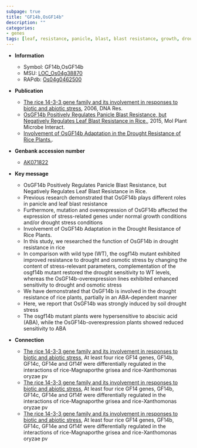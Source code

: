 ```yaml
---
subpage: true
title: "GF14b,OsGF14b"
description: ""
categories:
- genes
tags: [leaf, resistance, panicle, blast, blast resistance, growth, drought, stress, abscisic acid, ABA, drought stress, drought resistance, drought sensitivity, drought stress ]
---
```


* **Information**  
    + Symbol: GF14b,OsGF14b  
    + MSU: [LOC_Os04g38870](http://rice.plantbiology.msu.edu/cgi-bin/ORF_infopage.cgi?orf=LOC_Os04g38870)  
    + RAPdb: [Os04g0462500](http://rapdb.dna.affrc.go.jp/viewer/gbrowse_details/irgsp1?name=Os04g0462500)  

* **Publication**  
    + [The rice 14-3-3 gene family and its involvement in responses to biotic and abiotic stress](http://www.ncbi.nlm.nih.gov/pubmed?term=The+rice+14-3-3+gene+family+and+its+involvement+in+responses+to+biotic+and+abiotic+stress%5BTitle%5D), 2006, DNA Res.
    + [OsGF14b Positively Regulates Panicle Blast Resistance, but Negatively Regulates Leaf Blast Resistance in Rice.](http://www.ncbi.nlm.nih.gov/pubmed?term=OsGF14b+Positively+Regulates+Panicle+Blast+Resistance,+but+Negatively+Regulates+Leaf+Blast+Resistance+in+Rice.%5BTitle%5D), 2015, Mol Plant Microbe Interact.
    + [Involvement of OsGF14b Adaptation in the Drought Resistance of Rice Plants.](N+Y).

* **Genbank accession number**  
    + [AK071822](http://www.ncbi.nlm.nih.gov/nuccore/AK071822)

* **Key message**  
    + OsGF14b Positively Regulates Panicle Blast Resistance, but Negatively Regulates Leaf Blast Resistance in Rice.
    + Previous research demonstrated that OsGF14b plays different roles in panicle and leaf blast resistance
    + Furthermore, mutation and overexpression of OsGF14b affected the expression of stress-related genes under normal growth conditions and/or drought stress conditions
    + Involvement of OsGF14b Adaptation in the Drought Resistance of Rice Plants.
    + In this study, we researched the function of OsGF14b in drought resistance in rice
    + In comparison with wild type (WT), the osgf14b mutant exhibited improved resistance to drought and osmotic stress by changing the content of stress-relevant parameters, complementation of the osgf14b mutant restored the drought sensitivity to WT levels, whereas the OsGF14b-overexpression lines exhibited enhanced sensitivity to drought and osmotic stress
    + We have demonstrated that OsGF14b is involved in the drought resistance of rice plants, partially in an ABA-dependent manner
    + Here, we report that OsGF14b was strongly induced by soil drought stress
    + The osgf14b mutant plants were hypersensitive to abscisic acid (ABA), while the OsGF14b-overexpression plants showed reduced sensitivity to ABA

* **Connection**  
    + [The rice 14-3-3 gene family and its involvement in responses to biotic and abiotic stress](http://www.ncbi.nlm.nih.gov/pubmed?term=The+rice+14-3-3+gene+family+and+its+involvement+in+responses+to+biotic+and+abiotic+stress%5BTitle%5D), At least four rice GF14 genes, GF14b, GF14c, GF14e and Gf14f were differentially regulated in the interactions of rice-Magnaporthe grisea and rice-Xanthomonas oryzae pv
    + [The rice 14-3-3 gene family and its involvement in responses to biotic and abiotic stress](http://www.ncbi.nlm.nih.gov/pubmed?term=The+rice+14-3-3+gene+family+and+its+involvement+in+responses+to+biotic+and+abiotic+stress%5BTitle%5D), At least four rice GF14 genes, GF14b, GF14c, GF14e and Gf14f were differentially regulated in the interactions of rice-Magnaporthe grisea and rice-Xanthomonas oryzae pv
    + [The rice 14-3-3 gene family and its involvement in responses to biotic and abiotic stress](http://www.ncbi.nlm.nih.gov/pubmed?term=The+rice+14-3-3+gene+family+and+its+involvement+in+responses+to+biotic+and+abiotic+stress%5BTitle%5D), At least four rice GF14 genes, GF14b, GF14c, GF14e and Gf14f were differentially regulated in the interactions of rice-Magnaporthe grisea and rice-Xanthomonas oryzae pv




